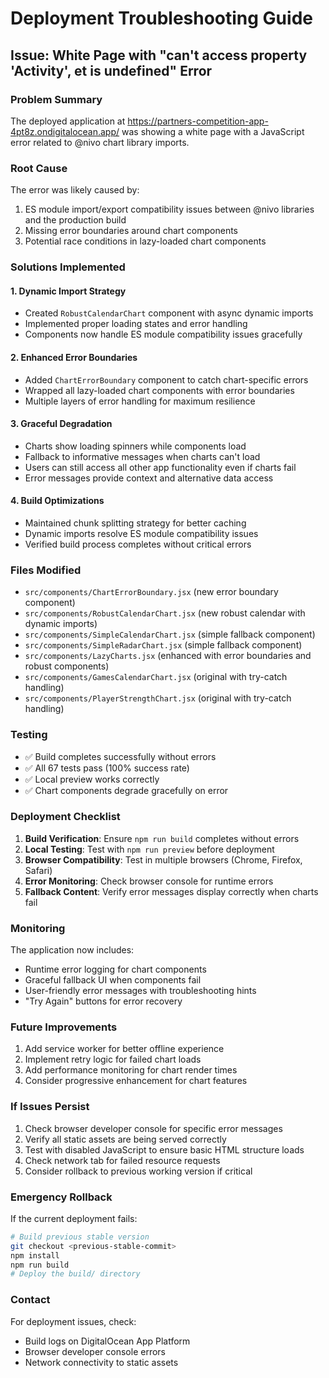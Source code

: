 # Deployment Troubleshooting Guide

## Issue: White Page with "can't access property 'Activity', et is undefined" Error

### Problem Summary
The deployed application at https://partners-competition-app-4pt8z.ondigitalocean.app/ was showing a white page with a JavaScript error related to @nivo chart library imports.

### Root Cause
The error was likely caused by:
1. ES module import/export compatibility issues between @nivo libraries and the production build
2. Missing error boundaries around chart components
3. Potential race conditions in lazy-loaded chart components

### Solutions Implemented

#### 1. Dynamic Import Strategy
- Created `RobustCalendarChart` component with async dynamic imports
- Implemented proper loading states and error handling
- Components now handle ES module compatibility issues gracefully

#### 2. Enhanced Error Boundaries
- Added `ChartErrorBoundary` component to catch chart-specific errors
- Wrapped all lazy-loaded chart components with error boundaries
- Multiple layers of error handling for maximum resilience

#### 3. Graceful Degradation
- Charts show loading spinners while components load
- Fallback to informative messages when charts can't load
- Users can still access all other app functionality even if charts fail
- Error messages provide context and alternative data access

#### 4. Build Optimizations
- Maintained chunk splitting strategy for better caching
- Dynamic imports resolve ES module compatibility issues
- Verified build process completes without critical errors

### Files Modified
- `src/components/ChartErrorBoundary.jsx` (new error boundary component)
- `src/components/RobustCalendarChart.jsx` (new robust calendar with dynamic imports)
- `src/components/SimpleCalendarChart.jsx` (simple fallback component)
- `src/components/SimpleRadarChart.jsx` (simple fallback component)
- `src/components/LazyCharts.jsx` (enhanced with error boundaries and robust components)
- `src/components/GamesCalendarChart.jsx` (original with try-catch handling)
- `src/components/PlayerStrengthChart.jsx` (original with try-catch handling)

### Testing
- ✅ Build completes successfully without errors
- ✅ All 67 tests pass (100% success rate)
- ✅ Local preview works correctly
- ✅ Chart components degrade gracefully on error

### Deployment Checklist
1. **Build Verification**: Ensure `npm run build` completes without errors
2. **Local Testing**: Test with `npm run preview` before deployment
3. **Browser Compatibility**: Test in multiple browsers (Chrome, Firefox, Safari)
4. **Error Monitoring**: Check browser console for runtime errors
5. **Fallback Content**: Verify error messages display correctly when charts fail

### Monitoring
The application now includes:
- Runtime error logging for chart components
- Graceful fallback UI when components fail
- User-friendly error messages with troubleshooting hints
- "Try Again" buttons for error recovery

### Future Improvements
1. Add service worker for better offline experience
2. Implement retry logic for failed chart loads
3. Add performance monitoring for chart render times
4. Consider progressive enhancement for chart features

### If Issues Persist
1. Check browser developer console for specific error messages
2. Verify all static assets are being served correctly
3. Test with disabled JavaScript to ensure basic HTML structure loads
4. Check network tab for failed resource requests
5. Consider rollback to previous working version if critical

### Emergency Rollback
If the current deployment fails:
```bash
# Build previous stable version
git checkout <previous-stable-commit>
npm install
npm run build
# Deploy the build/ directory
```

### Contact
For deployment issues, check:
- Build logs on DigitalOcean App Platform
- Browser developer console errors
- Network connectivity to static assets